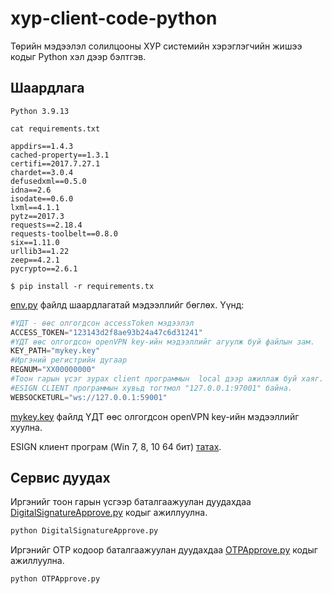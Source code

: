 # xyp-client-code-python
Төрийн мэдээлэл солилцооны ХУР системийн хэрэглэгчийн жишээ кодыг Python хэл дээр бэлтгэв.

## Шаардлага
    Python 3.9.13

    cat requirements.txt
    
    appdirs==1.4.3
    cached-property==1.3.1
    certifi==2017.7.27.1
    chardet==3.0.4
    defusedxml==0.5.0
    idna==2.6
    isodate==0.6.0
    lxml==4.1.1
    pytz==2017.3
    requests==2.18.4
    requests-toolbelt==0.8.0
    six==1.11.0
    urllib3==1.22
    zeep==4.2.1
    pycrypto==2.6.1
    
    $ pip install -r requirements.tx

[env.py](./env.py) файлд шаардлагатай мэдээллийг бөглөх. Үүнд:
```python
#ҮДТ - өөс олгогдсон accessToken мэдээлэл
ACCESS_TOKEN="123143d2f8ae93b24a47c6d31241"
#ҮДТ өөс олгогдсон openVPN key-ийн мэдээллийг агуулж буй файлын зам.
KEY_PATH="mykey.key"
#Иргэний регистрийн дугаар
REGNUM="XX00000000"
#Тоон гарын үсэг зурах client программын  local дээр ажиллаж буй хаяг. 
#ESIGN CLIENT программын хувьд тогтмол "127.0.0.1:97001" байна.
WEBSOCKETURL="ws://127.0.0.1:59001"
```
[mykey.key](./mykey.key) файлд ҮДТ өөс олгогдсон openVPN key-ийн мэдээллийг хуулна.

ESIGN клиент програм (Win 7, 8, 10 64 бит) [татах](https://ra.datacenter.gov.mn/software/installer).
## Сервис дуудах
Иргэнийг тоон гарын үсгээр баталгаажуулан дуудахдаа [DigitalSignatureApprove.py](./DigitalSignatureApprove.py) кодыг ажиллуулна.
```bash
python DigitalSignatureApprove.py
```
Иргэнийг OTP кодоор баталгаажуулан дуудахдаа [OTPApprove.py](./OTPApprove.py) кодыг ажиллуулна.
```bash
python OTPApprove.py
``` 